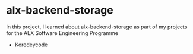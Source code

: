 # alx-backend-storage
In this project, I learned about alx-backend-storage as part of my projects for the ALX Software Engineering Programme
* Koredeycode
